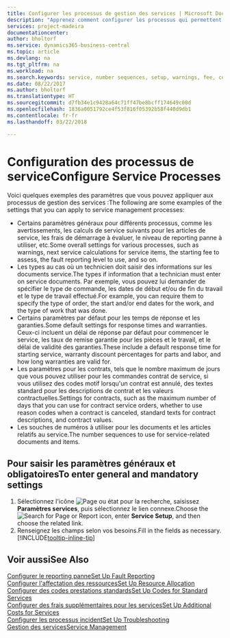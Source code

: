 ```yaml
---
title: Configurer les processus de gestion des services | Microsoft Docs
description: "Apprenez comment configurer les processus qui permettent de vérifier que les clients sont satisfaits de votre service client."
services: project-madeira
documentationcenter: 
author: bholtorf
ms.service: dynamics365-business-central
ms.topic: article
ms.devlang: na
ms.tgt_pltfrm: na
ms.workload: na
ms.search.keywords: service, number sequences, setup, warnings, fee, contracts, warranties
ms.date: 08/22/2017
ms.author: bholtorf
ms.translationtype: HT
ms.sourcegitcommit: d7fb34e1c9428a64c71ff47be8bcff174649c00d
ms.openlocfilehash: 1836a0051792ce4f53f816f05392b58f440d9db1
ms.contentlocale: fr-fr
ms.lasthandoff: 03/22/2018

---
```

# <a name="configure-service-processes"></a><span data-ttu-id="59710-103">Configuration des processus de service</span><span class="sxs-lookup"><span data-stu-id="59710-103">Configure Service Processes</span></span>
<span data-ttu-id="59710-104">Voici quelques exemples des paramètres que vous pouvez appliquer aux processus de gestion des services :</span><span class="sxs-lookup"><span data-stu-id="59710-104">The following are some examples of the settings that you can apply to service management processes:</span></span>  
  
* <span data-ttu-id="59710-105">Certains paramètres généraux pour différents processus, comme les avertissements, les calculs de service suivants pour les articles de service, les frais de démarrage à évaluer, le niveau de reporting panne à utiliser, etc.</span><span class="sxs-lookup"><span data-stu-id="59710-105">Some overall settings for various processes, such as warnings, next service calculations for service items, the starting fee to assess, the fault reporting level to use, and so on.</span></span>  
* <span data-ttu-id="59710-106">Les types au cas où un technicien doit saisir des informations sur les documents service.</span><span class="sxs-lookup"><span data-stu-id="59710-106">The types if information that a technician must enter on service documents.</span></span> <span data-ttu-id="59710-107">Par exemple, vous pouvez lui demander de spécifier le type de commande, les dates de début et/ou de fin du travail et le type de travail effectué.</span><span class="sxs-lookup"><span data-stu-id="59710-107">For example, you can require them to specify the type of order, the start and/or end dates for the work, and the type of work that was done.</span></span>  
* <span data-ttu-id="59710-108">Certains paramètres par défaut pour les temps de réponse et les garanties.</span><span class="sxs-lookup"><span data-stu-id="59710-108">Some default settings for response times and warranties.</span></span> <span data-ttu-id="59710-109">Ceux-ci incluent un délai de réponse par défaut pour commencer le service, les taux de remise garantie pour les pièces et le travail, et le délai de validité des garanties.</span><span class="sxs-lookup"><span data-stu-id="59710-109">These include a default response time for starting service, warranty discount percentages for parts and labor, and how long warranties are valid for.</span></span>  
* <span data-ttu-id="59710-110">Les paramètres pour les contrats, tels que le nombre maximum de jours que vous pouvez utiliser pour les commandes contrat de service, si vous utilisez des codes motif lorsqu'un contrat est annulé, des textes standard pour les descriptions de contrat et les valeurs contractuelles.</span><span class="sxs-lookup"><span data-stu-id="59710-110">Settings for contracts, such as the maximum number of days that you can use for contract service orders, whether to use reason codes when a contract is canceled, standard texts for contract descriptions, and contract values.</span></span>  
* <span data-ttu-id="59710-111">Les souches de numéros à utiliser pour les documents et les articles relatifs au service.</span><span class="sxs-lookup"><span data-stu-id="59710-111">The number sequences to use for service-related documents and items.</span></span>  

## <a name="to-enter-general-and-mandatory-settings"></a><span data-ttu-id="59710-112">Pour saisir les paramètres généraux et obligatoires</span><span class="sxs-lookup"><span data-stu-id="59710-112">To enter general and mandatory settings</span></span>
1. <span data-ttu-id="59710-113">Sélectionnez l'icône ![Page ou état pour la recherche](media/ui-search/search_small.png "Page ou état pour la recherche"), saisissez **Paramètres services**, puis sélectionnez le lien connexe.</span><span class="sxs-lookup"><span data-stu-id="59710-113">Choose the ![Search for Page or Report](media/ui-search/search_small.png "Search for Page or Report icon") icon, enter **Service Setup**, and then choose the related link.</span></span>
2. <span data-ttu-id="59710-114">Renseignez les champs selon vos besoins.</span><span class="sxs-lookup"><span data-stu-id="59710-114">Fill in the fields as necessary.</span></span> [!INCLUDE[tooltip-inline-tip](includes/tooltip-inline-tip_md.md)]  

## <a name="see-also"></a><span data-ttu-id="59710-115">Voir aussi</span><span class="sxs-lookup"><span data-stu-id="59710-115">See Also</span></span>  
[<span data-ttu-id="59710-116">Configurer le reporting panne</span><span class="sxs-lookup"><span data-stu-id="59710-116">Set Up Fault Reporting</span></span>](service-how-setup-fault-reporting.md)  
[<span data-ttu-id="59710-117">Configurer l'affectation des ressources</span><span class="sxs-lookup"><span data-stu-id="59710-117">Set Up Resource Allocation</span></span>](service-how-setup-resource-allocation.md)  
[<span data-ttu-id="59710-118">Configurer des codes prestations standards</span><span class="sxs-lookup"><span data-stu-id="59710-118">Set Up Codes for Standard Services</span></span>](service-how-setup-service-coding.md)  
[<span data-ttu-id="59710-119">Configurer des frais supplémentaires pour les services</span><span class="sxs-lookup"><span data-stu-id="59710-119">Set Up Additional Costs for Services</span></span>](service-how-setup-service-costs-pricing.md)  
[<span data-ttu-id="59710-120">Configurer les processus incident</span><span class="sxs-lookup"><span data-stu-id="59710-120">Set Up Troubleshooting</span></span>](service-how-setup-troubleshooting.md)  
[<span data-ttu-id="59710-121">Gestion des services</span><span class="sxs-lookup"><span data-stu-id="59710-121">Service Management</span></span>](service-service.md)  

